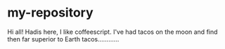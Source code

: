 # my-repository

Hi all!
Hadis here, I like coffeescript.
I've had tacos on the moon and find then far superior to Earth tacos............
